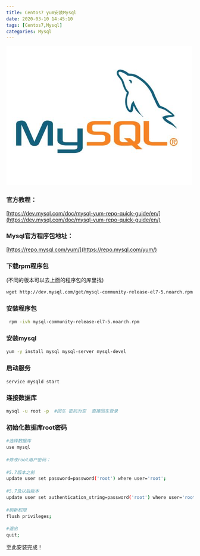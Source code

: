 ```yaml
---
title: Centos7 yum安装Mysql
date: 2020-03-10 14:45:10
tags: [Centos7,Mysql]
categories: Mysql
---
```


![](centos7installmysql/u=3853313707,2686910450&fm=26&gp=0.jpg)

<!--more-->

### 官方教程：

[https://dev.mysql.com/doc/mysql-yum-repo-quick-guide/en/](https://dev.mysql.com/doc/mysql-yum-repo-quick-guide/en/)

### Mysql官方程序包地址：

[https://repo.mysql.com/yum/](https://repo.mysql.com/yum/)

### 下载rpm程序包

(不同的版本可以去上面的程序包的库里找)

```bash
wget http://dev.mysql.com/get/mysql-community-release-el7-5.noarch.rpm
```

### 安装程序包

```bash
 rpm -ivh mysql-community-release-el7-5.noarch.rpm
```

### 安装mysql

```bash
yum -y install mysql mysql-server mysql-devel
```

### 启动服务

```
service mysqld start
```

### 连接数据库

```bash
mysql -u root -p  #回车 密码为空  直接回车登录
```

### 初始化数据库root密码

```bash
#选择数据库
use mysql 

#修改root用户密码：

#5.7版本之前
update user set password=password('root') where user='root';

#5.7及以后版本
update user set authentication_string=password('root') where user='root';

#刷新权限
flush privileges;

#退出
quit;
```

至此安装完成！
